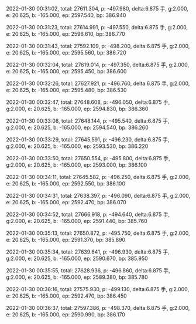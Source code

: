 2022-01-30 00:31:02, total: 27611.304, p: -497.980, delta:6.875 手, g:2.000, e: 20.625, b: -165.000, ep: 2597.540, bp: 386.940

2022-01-30 00:31:23, total: 27614.991, p: -497.550, delta:6.875 手, g:2.000, e: 20.625, b: -165.000, ep: 2596.610, bp: 386.770

2022-01-30 00:31:43, total: 27592.109, p: -498.200, delta:6.875 手, g:2.000, e: 20.625, b: -165.000, ep: 2595.560, bp: 386.720

2022-01-30 00:32:04, total: 27619.014, p: -497.350, delta:6.875 手, g:2.000, e: 20.625, b: -165.000, ep: 2595.450, bp: 386.600

2022-01-30 00:32:26, total: 27627.921, p: -496.760, delta:6.875 手, g:2.000, e: 20.625, b: -165.000, ep: 2595.480, bp: 386.530

2022-01-30 00:32:47, total: 27648.608, p: -496.050, delta:6.875 手, g:2.000, e: 20.625, b: -165.000, ep: 2594.830, bp: 386.360

2022-01-30 00:33:08, total: 27648.144, p: -495.540, delta:6.875 手, g:2.000, e: 20.625, b: -165.000, ep: 2594.540, bp: 386.260

2022-01-30 00:33:29, total: 27645.591, p: -496.230, delta:6.875 手, g:2.000, e: 20.625, b: -165.000, ep: 2593.530, bp: 386.220

2022-01-30 00:33:50, total: 27650.554, p: -495.800, delta:6.875 手, g:2.000, e: 20.625, b: -165.000, ep: 2593.000, bp: 386.100

2022-01-30 00:34:11, total: 27645.582, p: -496.250, delta:6.875 手, g:2.000, e: 20.625, b: -165.000, ep: 2592.550, bp: 386.100

2022-01-30 00:34:31, total: 27638.397, p: -496.090, delta:6.875 手, g:2.000, e: 20.625, b: -165.000, ep: 2592.470, bp: 386.070

2022-01-30 00:34:52, total: 27666.918, p: -494.640, delta:6.875 手, g:2.000, e: 20.625, b: -165.000, ep: 2591.440, bp: 385.760

2022-01-30 00:35:13, total: 27650.872, p: -495.750, delta:6.875 手, g:2.000, e: 20.625, b: -165.000, ep: 2591.370, bp: 385.890

2022-01-30 00:35:34, total: 27639.641, p: -496.930, delta:6.875 手, g:2.000, e: 20.625, b: -165.000, ep: 2590.670, bp: 385.950

2022-01-30 00:35:55, total: 27628.936, p: -496.860, delta:6.875 手, g:2.000, e: 20.625, b: -165.000, ep: 2589.380, bp: 385.780

2022-01-30 00:36:16, total: 27575.930, p: -499.130, delta:6.875 手, g:2.000, e: 20.625, b: -165.000, ep: 2592.470, bp: 386.450

2022-01-30 00:36:37, total: 27597.386, p: -498.370, delta:6.875 手, g:2.000, e: 20.625, b: -165.000, ep: 2590.990, bp: 386.170